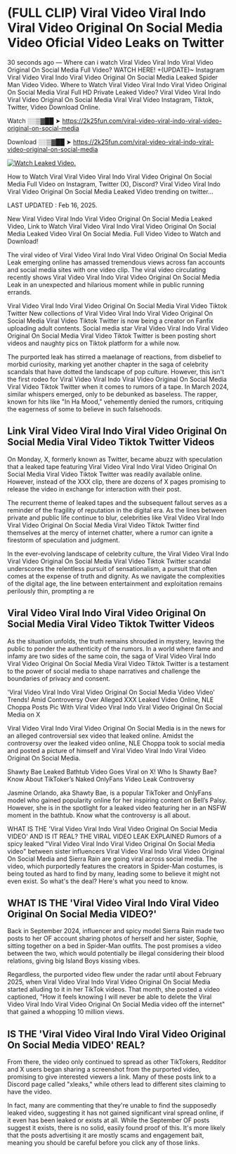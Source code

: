 # (FULL CLIP) Viral Video Viral Indo Viral Video Original On Social Media Video Oficial Video Leaks on Twitter

30 seconds ago — Where can i watch Viral Video Viral Indo Viral Video Original On Social Media Full Video? WATCH HERE! +(UPDATE)~ Instagram Viral Video Viral Indo Viral Video Original On Social Media Leaked Spider Man Video Video. Where to Watch Viral Video Viral Indo Viral Video Original On Social Media Viral Full HD Private Leaked Video? Viral Video Viral Indo Viral Video Original On Social Media Viral Viral Video Instagram, Tiktok, Twitter, Video Download Online.

Watch ░░▒▓██ ➤ https://2k25fun.com/viral-video-viral-indo-viral-video-original-on-social-media

Download ░░▒▓██ ➤ https://2k25fun.com/viral-video-viral-indo-viral-video-original-on-social-media

[![Watch Leaked Video.](https://miro.medium.com/v2/resize:fit:828/format:webp/1*cilzJN44JGOrTw9NJCrNHA.gif "Watch Leaked Video")](https://2k25fun.com/viral-video-viral-indo-viral-video-original-on-social-media)

How to Watch Viral Viral Video Viral Indo Viral Video Original On Social Media Full Video on Instagram, Twitter (X), Discord? Viral Video Viral Indo Viral Video Original On Social Media Leaked Video trending on twitter...

LAST UPDATED : Feb 16, 2025.

New Viral Video Viral Indo Viral Video Original On Social Media Leaked Video, Link to Watch Viral Video Viral Indo Viral Video Original On Social Media Leaked Video Viral On Social Media. Full Video Video to Watch and Download!

The viral video of Viral Video Viral Indo Viral Video Original On Social Media Leak emerging online has amassed tremendous views across fan accounts and social media sites with one video clip. The viral video circulating recently shows Viral Video Viral Indo Viral Video Original On Social Media Leak in an unexpected and hilarious moment while in public running errands.

Viral Video Viral Indo Viral Video Original On Social Media Viral Video Tiktok Twitter New collections of Viral Video Viral Indo Viral Video Original On Social Media Viral Video Tiktok Twitter is now being a creator on Fanfix uploading adult contents. Social media star Viral Video Viral Indo Viral Video Original On Social Media Viral Video Tiktok Twitter is been posting short videos and naughty pics on Tiktok platform for a while now.

The purported leak has stirred a maelanage of reactions, from disbelief to morbid curiosity, marking yet another chapter in the saga of celebrity scandals that have dotted the landscape of pop culture. However, this isn't the first rodeo for Viral Video Viral Indo Viral Video Original On Social Media Viral Video Tiktok Twitter when it comes to rumors of a tape. In March 2024, similar whispers emerged, only to be debunked as baseless. The rapper, known for hits like "In Ha Mood," vehemently denied the rumors, critiquing the eagerness of some to believe in such falsehoods.

## Link Viral Video Viral Indo Viral Video Original On Social Media Viral Video Tiktok Twitter Videos

On Monday, X, formerly known as Twitter, became abuzz with speculation that a leaked tape featuring Viral Video Viral Indo Viral Video Original On Social Media Viral Video Tiktok Twitter was readily available online. However, instead of the XXX clip, there are dozens of X pages promising to release the video in exchange for interaction with their post.

The recurrent theme of leaked tapes and the subsequent fallout serves as a reminder of the fragility of reputation in the digital era. As the lines between private and public life continue to blur, celebrities like Viral Video Viral Indo Viral Video Original On Social Media Viral Video Tiktok Twitter find themselves at the mercy of internet chatter, where a rumor can ignite a firestorm of speculation and judgment.

In the ever-evolving landscape of celebrity culture, the Viral Video Viral Indo Viral Video Original On Social Media Viral Video Tiktok Twitter scandal underscores the relentless pursuit of sensationalism, a pursuit that often comes at the expense of truth and dignity. As we navigate the complexities of the digital age, the line between entertainment and exploitation remains perilously thin, prompting a re

##  Viral Video Viral Indo Viral Video Original On Social Media Viral Video Tiktok Twitter Videos

As the situation unfolds, the truth remains shrouded in mystery, leaving the public to ponder the authenticity of the rumors. In a world where fame and infamy are two sides of the same coin, the saga of Viral Video Viral Indo Viral Video Original On Social Media Viral Video Tiktok Twitter is a testament to the power of social media to shape narratives and challenge the boundaries of privacy and consent.

'Viral Video Viral Indo Viral Video Original On Social Media Video Video' Trends! Amid Controversy Over Alleged XXX Leaked Video Online, NLE Choppa Posts Pic With Viral Video Viral Indo Viral Video Original On Social Media on X

Viral Video Viral Indo Viral Video Original On Social Media is in the news for an alleged controversial sex video that leaked online. Amidst the controversy over the leaked video online, NLE Choppa took to social media and posted a picture of himself and Viral Video Viral Indo Viral Video Original On Social Media.

Shawty Bae Leaked Bathtub Video Goes Viral on X! Who Is Shawty Bae? Know About TikToker’s Naked OnlyFans Video Leak Controversy

Jasmine Orlando, aka Shawty Bae, is a popular TikToker and OnlyFans model who gained popularity online for her inspiring content on Bell’s Palsy. However, she is in the spotlight for a leaked video featuring her in an NSFW moment in the bathtub. Know what the controversy is all about.

WHAT IS THE 'Viral Video Viral Indo Viral Video Original On Social Media VIDEO' AND IS IT REAL? THE VIRAL VIDEO LEAK EXPLAINED Rumors of a spicy leaked "Viral Video Viral Indo Viral Video Original On Social Media video" between sister influencers Viral Video Viral Indo Viral Video Original On Social Media and Sierra Rain are going viral across social media. The video, which purportedly features the creators in Spider-Man costumes, is being touted as hard to find by many, leading some to believe it might not even exist. So what's the deal? Here's what you need to know.

## WHAT IS THE 'Viral Video Viral Indo Viral Video Original On Social Media VIDEO?'

Back in September 2024, influencer and spicy model Sierra Rain made two posts to her OF account sharing photos of herself and her sister, Sophie, sitting together on a bed in Spider-Man outfits. The post promises a video between the two, which would potentially be illegal considering their blood relations, giving big Island Boys kissing vibes.

Regardless, the purported video flew under the radar until about February 2025, when Viral Video Viral Indo Viral Video Original On Social Media started alluding to it in her TikTok videos. That month, she posted a video captioned, "How it feels knowing I will never be able to delete the Viral Video Viral Indo Viral Video Original On Social Media video off the internet" that gained a whopping 10 million views.

## IS THE 'Viral Video Viral Indo Viral Video Original On Social Media VIDEO' REAL?

From there, the video only continued to spread as other TikTokers, Redditor and X users began sharing a screenshot from the purported video, promising to give interested viewers a link. Many of these posts link to a Discord page called "xleaks," while others lead to different sites claiming to have the video.

In fact, many are commenting that they're unable to find the supposedly leaked video, suggesting it has not gained significant viral spread online, if it even has been leaked or exists at all. While the September OF posts suggest it exists, there is no solid, easily found proof of this. It's more likely that the posts advertising it are mostly scams and engagement bait, meaning you should be careful before you click any of those links.